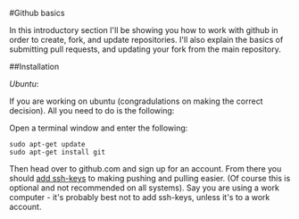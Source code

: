 #Github basics

In this introductory section I'll be showing you how to work with github in order to create, fork, and update repositories.  I'll also explain the basics of submitting pull requests, and updating your fork from the main repository.

##Installation

_Ubuntu_:

If you are working on ubuntu (congradulations on making the correct decision).  All you need to do is the following:

Open a terminal window and enter the following:

```
sudo apt-get update
sudo apt-get install git
```

Then head over to github.com and sign up for an account.  From there you should [add ssh-keys](https://help.github.com/articles/generating-ssh-keys/) to making pushing and pulling easier.  (Of course this is optional and not recommended on all systems). Say you are using a work computer - it's probably best not to add ssh-keys, unless it's to a work account.


